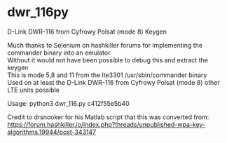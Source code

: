 # dwr_116py
D-Link DWR-116 from Cyfrowy Polsat (mode 8) Keygen

Much thanks to Selenium on hashkiller forums for implementing the commander binary into an emulator\
Without it would not have been possible to debug this and extract the keygen\
This is mode 5,8 and 11 from the lte3301 /usr/sbin/commander binary\
Used on at least the D-Link DWR-116 from Cyfrowy Polsat (mode 8) other LTE units possible

Usage: python3 dwr_116.py c412f55e5b40

Credit to drsnooker for his Matlab script that this was converted from: https://forum.hashkiller.io/index.php?threads/unpublished-wpa-key-algorithms.19944/post-343147
